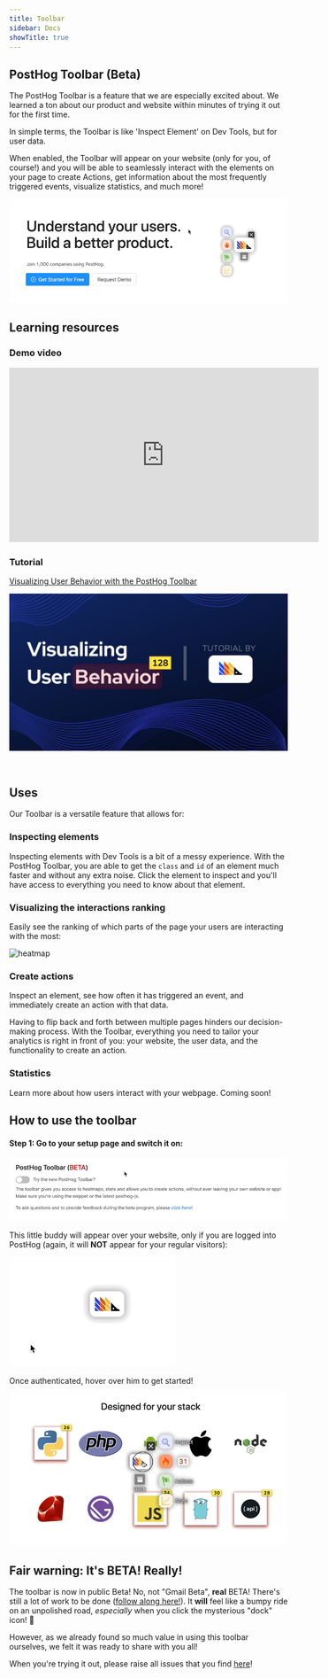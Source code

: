 ```yaml
---
title: Toolbar
sidebar: Docs
showTitle: true
---
```


## PostHog Toolbar (Beta)

The PostHog Toolbar is a feature that we are especially excited about. We learned a ton about our product and website within minutes of trying it out for the first time.

In simple terms, the Toolbar is like 'Inspect Element' on Dev Tools, but for user data.

When enabled, the Toolbar will appear on your website (only for you, of course!) and you will be able to seamlessly interact with the elements on your page to create Actions, get information about the most frequently triggered events, visualize statistics, and much more! 

![inspect](../../images/casts/inspect.gif)

## Learning resources

### Demo video

<iframe width="560" height="315" src="https://www.youtube.com/embed/LD5TsEs5G-o" frameborder="0" allow="accelerometer; autoplay; clipboard-write; encrypted-media; gyroscope; picture-in-picture" allowfullscreen></iframe>

### Tutorial

[Visualizing User Behavior with the PostHog Toolbar](/docs/tutorials/toolbar)

[![Toolbar landing image](../../images/tutorials/banners/toolbar.png)
](/docs/tutorials/toolbar)

<br />

## Uses

Our Toolbar is a versatile feature that allows for:
<br />

### Inspecting elements

Inspecting elements with Dev Tools is a bit of a messy experience. With the PostHog Toolbar, you are able to get the `class` and `id` of an element much faster and without any extra noise. Click the element to inspect and you'll have access to everything you need to know about that element.
<br />


### Visualizing the interactions ranking

Easily see the ranking of which parts of the page your users are interacting with the most:

![heatmap](../../images/casts/heatmap.gif)
<br />

### Create actions

Inspect an element, see how often it has triggered an event, and immediately create an action with that data.

Having to flip back and forth between multiple pages hinders our decision-making process. With the Toolbar, everything you need to tailor your analytics is right in front of you: your website, the user data, and the functionality to create an action.

### Statistics

Learn more about how users interact with your webpage. Coming soon!

## How to use the toolbar

#### Step 1: Go to your setup page and switch it on:

![setup](../../images/casts/setup.gif)

This little buddy will appear over your website, only if you are logged into PostHog (again, it will **NOT** appear for your regular visitors):

![authenticate](../../images/casts/authenticate.gif)

Once authenticated, hover over him to get started!

![toolbar dance](../../images/casts/dance.gif)

## Fair warning: It's BETA! Really!

The toolbar is now in public Beta! No, not "Gmail Beta", **real** BETA! There's still a lot of work to be done ([follow along here!](https://github.com/PostHog/posthog/projects/7)). It **will** feel like a bumpy ride on an unpolished road, *especially* when you click the mysterious "dock" icon! 👀

However, as we already found so much value in using this toolbar ourselves, we felt it was ready to share with you all! 

When you're trying it out, please raise all issues that you find [here](https://github.com/PostHog/posthog/issues/1129)!
